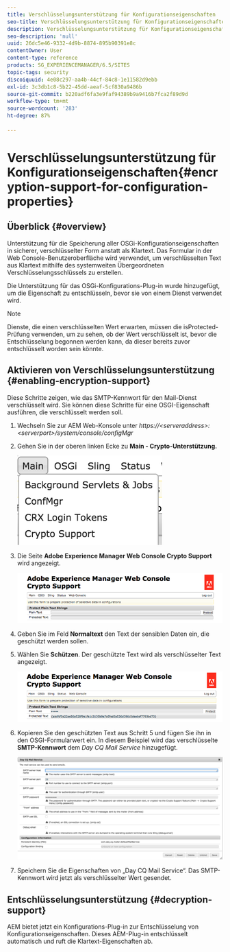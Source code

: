 ```yaml
---
title: Verschlüsselungsunterstützung für Konfigurationseigenschaften
seo-title: Verschlüsselungsunterstützung für Konfigurationseigenschaften
description: Verschlüsselungsunterstützung für Konfigurationseigenschaften
seo-description: 'null'
uuid: 26dc5e46-9332-4d9b-8874-895b90391e8c
contentOwner: User
content-type: reference
products: SG_EXPERIENCEMANAGER/6.5/SITES
topic-tags: security
discoiquuid: 4e08c297-aa4b-44cf-84c8-1e11582d9ebb
exl-id: 3c3db1c8-5b22-45dd-aeaf-5cf830a9486b
source-git-commit: b220adf6fa3e9faf94389b9a9416b7fca2f89d9d
workflow-type: tm+mt
source-wordcount: '283'
ht-degree: 87%

---
```


# Verschlüsselungsunterstützung für Konfigurationseigenschaften{#encryption-support-for-configuration-properties}

## Überblick {#overview}

Unterstützung für die Speicherung aller OSGi-Konfigurationseigenschaften in sicherer, verschlüsselter Form anstatt als Klartext. Das Formular in der Web Console-Benutzeroberfläche wird verwendet, um verschlüsselten Text aus Klartext mithilfe des systemweiten Übergeordneten Verschlüsselungsschlüssels zu erstellen.

Die Unterstützung für das OSGi-Konfigurations-Plug-in wurde hinzugefügt, um die Eigenschaft zu entschlüsseln, bevor sie von einem Dienst verwendet wird.

>[!NOTE]
>
>Dienste, die einen verschlüsselten Wert erwarten, müssen die isProtected-Prüfung verwenden, um zu sehen, ob der Wert verschlüsselt ist, bevor die Entschlüsselung begonnen werden kann, da dieser bereits zuvor entschlüsselt worden sein könnte.

## Aktivieren von Verschlüsselungsunterstützung  {#enabling-encryption-support}

Diese Schritte zeigen, wie das SMTP-Kennwort für den Mail-Dienst verschlüsselt wird. Sie können diese Schritte für eine OSGI-Eigenschaft ausführen, die verschlüsselt werden soll.

1. Wechseln Sie zur AEM Web-Konsole unter *https://&lt;serveraddress>:&lt;serverport>/system/console/configMgr*
1. Gehen Sie in der oberen linken Ecke zu **Main - Crypto-Unterstützung.**

   ![chlimage_1-325](assets/chlimage_1-325.png)

1. Die Seite **Adobe Experience Manager Web Console Crypto Support** wird angezeigt.

   ![screen_shot_2018-08-01at113417am](assets/screen_shot_2018-08-01at113417am.png)

1. Geben Sie im Feld **Normaltext** den Text der sensiblen Daten ein, die geschützt werden sollen.
1. Wählen Sie **Schützen**. Der geschützte Text wird als verschlüsselter Text angezeigt.

   ![screen_shot_2018-08-01at113844am](assets/screen_shot_2018-08-01at113844am.png)

1. Kopieren Sie den geschützten Text aus Schritt 5 und fügen Sie ihn in den OSGI-Formularwert ein. In diesem Beispiel wird das verschlüsselte **SMTP-Kennwort** dem *Day CQ Mail Service* hinzugefügt.

   ![screen_shot_2016-12-18at105809pm](assets/screen_shot_2016-12-18at105809pm.png)

1. Speichern Sie die Eigenschaften von „Day CQ Mail Service“. Das SMTP-Kennwort wird jetzt als verschlüsselter Wert gesendet.

## Entschlüsselungsunterstützung  {#decryption-support}

AEM bietet jetzt ein Konfigurations-Plug-in zur Entschlüsselung von Konfigurationseigenschaften. Dieses AEM-Plug-in entschlüsselt automatisch und ruft die Klartext-Eigenschaften ab.
